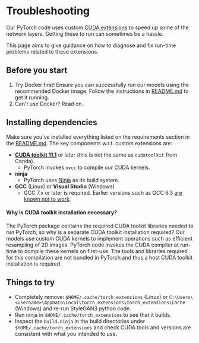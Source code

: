 # Troubleshooting

Our PyTorch code uses custom [CUDA extensions](https://pytorch.org/tutorials/advanced/cpp_extension.html) to speed up some of the network layers.  Getting these to run can sometimes be a hassle.

This page aims to give guidance on how to diagnose and fix run-time problems related to these extensions.

## Before you start

1. Try Docker first!  Ensure you can successfully run our models using the recommended Docker image.  Follow the instructions in [README.md](/README.md) to get it running.
2. Can't use Docker?  Read on..

## Installing dependencies

Make sure you've installed everything listed on the requirements section in the [README.md](/README.md).  The key components w.r.t. custom extensions are:

- **[CUDA toolkit 11.1](https://developer.nvidia.com/cuda-toolkit)** or later (this is not the same as `cudatoolkit` from Conda).
  - PyTorch invokes `nvcc` to compile our CUDA kernels.
- **ninja**
  - PyTorch uses [Ninja](https://ninja-build.org/) as its build system.
- **GCC** (Linux) or **Visual Studio** (Windows)
  - GCC 7.x or later is required.  Earlier versions such as GCC 6.3 [are known not to work](https://github.com/NVlabs/stylegan3/issues/2).

#### Why is CUDA toolkit installation necessary?

The PyTorch package contains the required CUDA toolkit libraries needed to run PyTorch, so why is a separate CUDA toolkit installation required?  Our models use custom CUDA kernels to implement operations such as efficient resampling of 2D images.  PyTorch code invokes the CUDA compiler at run-time to compile these kernels on first-use.  The tools and libraries required for this compilation are not bundled in PyTorch and thus a host CUDA toolkit installation is required.

## Things to try

- Completely remove: `$HOME/.cache/torch_extensions` (Linux) or `C:\Users\<username>\AppData\Local\torch_extensions\torch_extensions\Cache` (Windows) and re-run StyleGAN3 python code.
- Run ninja in `$HOME/.cache/torch_extensions` to see that it builds.
- Inspect the `build.ninja` in the build directories under `$HOME/.cache/torch_extensions` and check CUDA tools and versions are consistent with what you intended to use.
